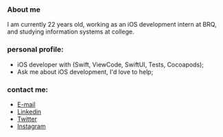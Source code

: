 ### About me

<!-- <img align="right" alt="GIF" src="https://media1.giphy.com/media/USV0ym3bVWQJJmNu3N/giphy.gif?cid=ecf05e47ctyu8c1agu29abhvmujsvyrqp94k39bip16u1ecw&rid=giphy.gif&ct=g" width="200" height="200" /> -->

I am currently 22 years old, working as an iOS development intern at BRQ, and studying information systems at college.

### personal profile:

- iOS developer with (Swift, ViewCode, SwiftUI, Tests, Cocoapods);
- Ask me about iOS development, I'd love to help;

### contact me:

- [E-mail](mailto:joaoalexandre.bitar@gmail.com)
- [Linkedin](www.linkedin.com/in/joaoalexandrebitar)
- [Twitter](https://twitter.com/alexandrebitar_)
- [Instagram](https://www.instagram.com/joao.alexandreb/)
